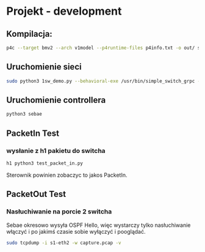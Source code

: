 # Projekt - development
## Kompilacja:
```sh
p4c --target bmv2 --arch v1model --p4runtime-files p4info.txt -o out/ struthio.p4
```
## Uruchomienie sieci
```sh
sudo python3 1sw_demo.py --behavioral-exe /usr/bin/simple_switch_grpc --json out/struthio.json
```

## Uruchomienie controllera
```sh
python3 sebae
```

## PacketIn Test
### wysłanie z h1 pakietu do switcha
```sh
h1 python3 test_packet_in.py
```

Sterownik powinien zobaczyc to jakos PacketIn.

## PacketOut Test
### Nasłuchiwanie na porcie 2 switcha
Sebae okresowo wysyła OSPF Hello, więc wystarczy tylko nasłuchiwanie włączyć i po jakimś czasie sobie wyłączyć i pooglądać.
```sh
sudo tcpdump -i s1-eth2 -w capture.pcap -v
```
